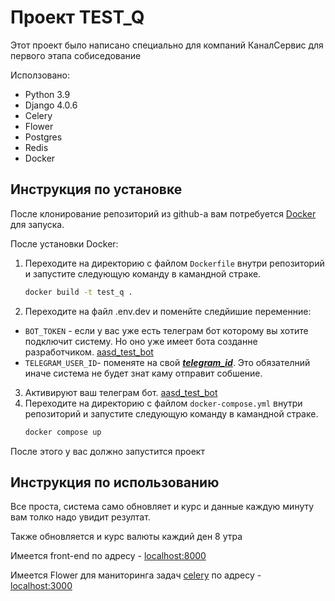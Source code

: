# Проект TEST_Q

Этот проект было написано специально для компаний КаналСервис для первого этапа собиседование

Исползовано:
- Python 3.9
- Django 4.0.6
- Celery
- Flower
- Postgres
- Redis
- Docker

## Инструкция по установке

После клонирование репозиторий из github-а вам потребуется [Docker](https://docker.com/) для запуска.

После установки Docker:
1. Переходите на директорию с файлом `Dockerfile` внутри репозиторий и запустите следующую команду в камандной страке.
    ```bash
    docker build -t test_q .
    ```
2. Переходите на файл .env.dev и поменйте следйишие переменние:
- `BOT_TOKEN` - если у вас уже есть телеграм бот которому вы хотите подключит систему. Но оно уже имеет бота созданне разработчиком. [aasd_test_bot](https://t.me/aasd_test_bot)
- `TELEGRAM_USER_ID`- поменяте на свой [_**telegram_id**_](https://perfluence.net/blog/article/kak-uznat-id-telegram). Это обязателний иначе система не будет знат каму отправит собшение.
3. Активируют ваш телеграм бот. [aasd_test_bot](https://t.me/aasd_test_bot)
4. Переходите на директорию с файлом `docker-compose.yml` внутри репозиторий и запустите следующую команду в камандной страке.
    ```bash
    docker compose up
    ```
После этого у вас должно запустится проект

## Инструкция по использованию

Все проста, система само обновляет и курс и данные каждую минуту вам толко надо увидит резултат.

Также обновляется и курс валюты каждий ден 8 утра

Имеется front-end по адресу - [localhost:8000](https://localhost:8000)

Имеется Flower для маниторинга задач [celery](https://docs.celeryq.dev/en/stable/index.html) по адресу - [localhost:3000](https://localhost:3000)
